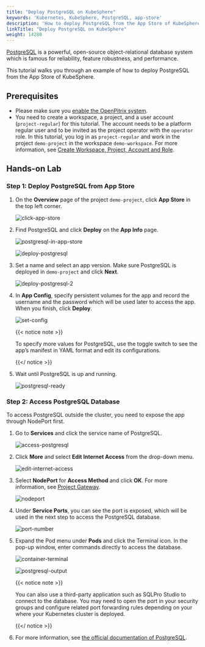 ```yaml
---
title: "Deploy PostgreSQL on KubeSphere"
keywords: 'Kubernetes, KubeSphere, PostgreSQL, app-store'
description: 'How to deploy PostgreSQL from the App Store of KubeSphere'
linkTitle: "Deploy PostgreSQL on KubeSphere"
weight: 14280
---
```


[PostgreSQL](https://www.postgresql.org/) is a powerful, open-source object-relational database system which is famous for reliability, feature robustness, and performance.

This tutorial walks you through an example of how to deploy PostgreSQL from the App Store of KubeSphere.

## Prerequisites

- Please make sure you [enable the OpenPitrix system](../../../pluggable-components/app-store/).
- You need to create a workspace, a project, and a user account (`project-regular`) for this tutorial. The account needs to be a platform regular user and to be invited as the project operator with the `operator` role. In this tutorial, you log in as `project-regular` and work in the project `demo-project` in the workspace `demo-workspace`. For more information, see [Create Workspace, Project, Account and Role](../../../quick-start/create-workspace-and-project/).

## Hands-on Lab

### Step 1: Deploy PostgreSQL from App Store

1. On the **Overview** page of the project `demo-project`, click **App Store** in the top left corner.

   ![click-app-store](/images/docs/appstore/built-in-apps/postgresql-app/click-app-store.jpg)

2. Find PostgreSQL and click **Deploy** on the **App Info** page.

   ![postgresql-in-app-store](/images/docs/appstore/built-in-apps/postgresql-app/postgresql-in-app-store.jpg)

   ![deploy-postgresql](/images/docs/appstore/built-in-apps/postgresql-app/deploy-postgresql.jpg)

3. Set a name and select an app version. Make sure PostgreSQL is deployed in `demo-project` and click **Next**.

   ![deploy-postgresql-2](/images/docs/appstore/built-in-apps/postgresql-app/deploy-postgresql-2.jpg)

4. In **App Config**, specify persistent volumes for the app and record the username and the password which will be used later to access the app. When you finish, click **Deploy**.

   ![set-config](/images/docs/appstore/built-in-apps/postgresql-app/set-config.jpg)

   {{< notice note >}} 

   To specify more values for PostgreSQL, use the toggle switch to see the app’s manifest in YAML format and edit its configurations.

   {{</ notice >}} 

5. Wait until PostgreSQL is up and running.

   ![postgresql-ready](/images/docs/appstore/built-in-apps/postgresql-app/postgresql-ready.jpg)

### Step 2: Access PostgreSQL Database

To access PostgreSQL outside the cluster, you need to expose the app through NodePort first.

1. Go to **Services** and click the service name of PostgreSQL.

   ![access-postgresql](/images/docs/appstore/built-in-apps/postgresql-app/access-postgresql.jpg)

2. Click **More** and select **Edit Internet Access** from the drop-down menu.

   ![edit-internet-access](/images/docs/appstore/built-in-apps/postgresql-app/edit-internet-access.jpg)

3. Select **NodePort** for **Access Method** and click **OK**. For more information, see [Project Gateway](../../../project-administration/project-gateway/).

   ![nodeport](/images/docs/appstore/built-in-apps/postgresql-app/nodeport.jpg)

4. Under **Service Ports**, you can see the port is exposed, which will be used in the next step to access the PostgreSQL database.

   ![port-number](/images/docs/appstore/built-in-apps/postgresql-app/port-number.jpg)

5. Expand the Pod menu under **Pods** and click the Terminal icon. In the pop-up window, enter commands directly to access the database.

   ![container-terminal](/images/docs/appstore/built-in-apps/postgresql-app/container-terminal.jpg)

   ![postgresql-output](/images/docs/appstore/built-in-apps/postgresql-app/postgresql-output.jpg)

   {{< notice note >}}

   You can also use a third-party application such as SQLPro Studio to connect to the database. You may need to open the port in your security groups and configure related port forwarding rules depending on your where your Kubernetes cluster is deployed.

   {{</ notice >}} 

6. For more information, see [the official documentation of PostgreSQL](https://www.postgresql.org/docs/).